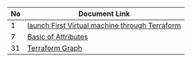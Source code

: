 | No | Document Link |
|-------|---------------|
|1 | [launch First Virtual machine through Terraform][PID1]|
|7 | [Basic of Attributes][PID7]
|31| [Terraform Graph][PID31]|




















[PID1]: <./AWS/01-Create_ec2/First-EC2.md>
[PID7]: <./AWS/07-Basic of Attributes/attributes.md>
[PID31]: <./AWS/31-Terraform_graph/terraform-graph.md>
